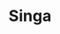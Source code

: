 ---
title: "Singa"
url: /ciudad-autonoma-de-buenos-aires/singa-avenida-de-los-constituyentes/
shop: coche
---